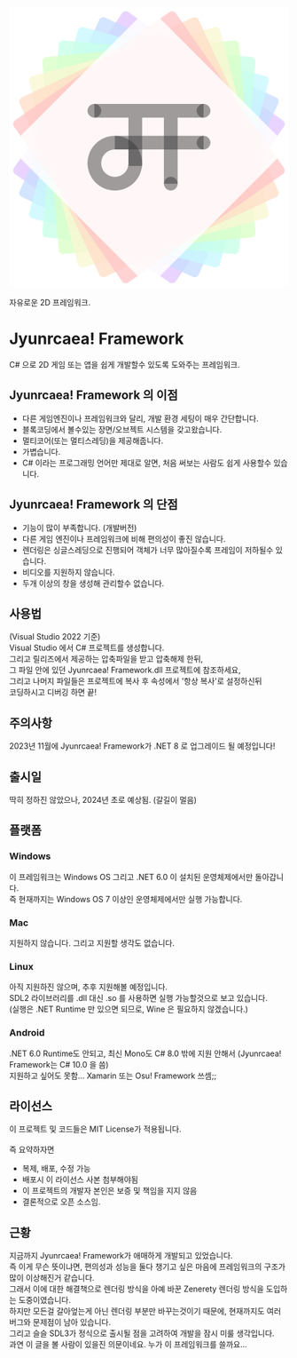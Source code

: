 <div align="center">
	<img src="Jyunrcaea! Framework/src/Icon.png" alt='쥰르케아 프레임워크 아이콘'>
</div>

자유로운 2D 프레임워크.

# Jyunrcaea! Framework
C# 으로 2D 게임 또는 앱을 쉽게 개발할수 있도록 도와주는 프레임워크.

## Jyunrcaea! Framework 의 이점
* 다른 게임엔진이나 프레임워크와 달리, 개발 환경 세팅이 매우 간단합니다.
* 블록코딩에서 볼수있는 장면/오브젝트 시스템을 갖고왔습니다.
* 멀티코어(또는 멀티스레딩)을 제공해줍니다.
* 가볍습니다.
* C# 이라는 프로그래밍 언어만 제대로 알면, 처음 써보는 사람도 쉽게 사용할수 있습니다.

## Jyunrcaea! Framework 의 단점
* 기능이 많이 부족합니다. (개발버전)
* 다른 게임 엔진이나 프레임워크에 비해 편의성이 좋진 않습니다.
* 렌더링은 싱글스레딩으로 진행되어 객체가 너무 많아질수록 프레임이 저하될수 있습니다.
* 비디오를 지원하지 않습니다.
* 두개 이상의 창을 생성해 관리할수 없습니다.

## 사용법
(Visual Studio 2022 기준)<br>
Visual Studio 에서 C# 프로젝트를 생성합니다.<br>
그리고 릴리즈에서 제공하는 압축파일을 받고 압축해제 한뒤,<br>
그 파일 안에 있던 Jyunrcaea! Framework.dll 프로젝트에 참조하세요,<br>
그리고 나머지 파일들은 프로젝트에 복사 후 속성에서 '항상 복사'로 설정하신뒤<br>
코딩하시고 디버깅 하면 끝!

## 주의사항
2023년 11월에 Jyunrcaea! Framework가 .NET 8 로 업그레이드 될 예정입니다!

## 출시일
딱히 정하진 않았으나, 2024년 초로 예상됨. (갈길이 멀음)

## 플랫폼
### Windows
이 프레임워크는 Windows OS 그리고 .NET 6.0 이 설치된 운영체제에서만 돌아갑니다.<br>
즉 현재까지는 Windows OS 7 이상인 운영체제에서만 실행 가능합니다.
### Mac
지원하지 않습니다. 그리고 지원할 생각도 없습니다.
### Linux
아직 지원하진 않으며, 추후 지원해볼 예정입니다.<br>
SDL2 라이브러리를 .dll 대신 .so 를 사용하면 실행 가능할것으로 보고 있습니다.<br>
(실행은 .NET Runtime 만 있으면 되므로, Wine 은 필요하지 않겠습니다.)
### Android
.NET 6.0 Runtime도 안되고, 최신 Mono도 C# 8.0 밖에 지원 안해서 (Jyunrcaea! Framework는 C# 10.0 을 씀)<br>
지원하고 싶어도 못함... Xamarin 또는 Osu! Framework 쓰셈;;

## 라이선스
이 프로젝트 및 코드들은 MIT License가 적용됩니다.<br><br>
즉 요약하자면
* 복제, 배포, 수정 가능
* 배포시 이 라이선스 사본 첨부해야됨
* 이 프로젝트의 개발자 본인은 보증 및 책임을 지지 않음
* 결론적으로 오픈 소스임.

## 근황
지금까지 Jyunrcaea! Framework가 애매하게 개발되고 있었습니다.<br>
즉 이게 무슨 뜻이냐면, 편의성과 성능을 둘다 챙기고 싶은 마음에 프레임워크의 구조가 많이 이상해진거 같습니다.<br>
그래서 이에 대한 해결책으로 렌더링 방식을 아예 바꾼 Zenerety 렌더링 방식을 도입하는 도중이였습니다.<br>
하지만 모든걸 갈아엎는게 아닌 렌더링 부분만 바꾸는것이기 때문에, 현재까지도 여러 버그와 문제점이 남아 있습니다.<br>
그리고 슬슬 SDL3가 정식으로 출시될 점을 고려하여 개발을 잠시 미룰 생각입니다.<br>
과연 이 글을 볼 사람이 있을진 의문이네요. 누가 이 프레임워크를 쓸까요...
